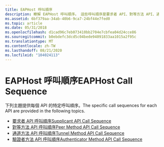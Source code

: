 ```yaml
---
title: EAPHost 呼叫順序
description: 瞭解 EAPHost 呼叫順序。 這些呼叫順序是要求者 API、對等方法 API、通道方法 API，以及驗證器方法 API。
ms.assetid: 6bf379aa-34ab-40b6-9ca7-24bf44e7fed0
ms.topic: article
ms.date: 05/31/2018
ms.openlocfilehash: d1cad96c7eb073410bb2704e7cbfea04d24cce86
ms.sourcegitcommit: b0ebdefc3dcd5c04bede94091833aa1015a2f95c
ms.translationtype: MT
ms.contentlocale: zh-TW
ms.lasthandoff: 08/21/2020
ms.locfileid: "104024113"
---
```

# <a name="eaphost-call-sequence"></a><span data-ttu-id="2f81d-104">EAPHost 呼叫順序</span><span class="sxs-lookup"><span data-stu-id="2f81d-104">EAPHost Call Sequence</span></span>

<span data-ttu-id="2f81d-105">下列主題提供每個 API 的特定呼叫順序。</span><span class="sxs-lookup"><span data-stu-id="2f81d-105">The specific call sequences for each API are provided in the following topics.</span></span>

-   [<span data-ttu-id="2f81d-106">要求者 API 呼叫順序</span><span class="sxs-lookup"><span data-stu-id="2f81d-106">Supplicant API Call Sequence</span></span>](supplicant-api-call-sequence.md)
-   [<span data-ttu-id="2f81d-107">對等方法 API 呼叫順序</span><span class="sxs-lookup"><span data-stu-id="2f81d-107">Peer Method API Call Sequence</span></span>](peer-method-api-call-sequence.md)
-   [<span data-ttu-id="2f81d-108">通道方法 API 呼叫順序</span><span class="sxs-lookup"><span data-stu-id="2f81d-108">Tunnel Method API Call Sequence</span></span>](tunnel-method-api-call-sequence1.md)
-   [<span data-ttu-id="2f81d-109">驗證者方法 API 呼叫順序</span><span class="sxs-lookup"><span data-stu-id="2f81d-109">Authenticator Method API Call Sequence</span></span>](authenticator-method-api-call-sequence.md)

 

 




